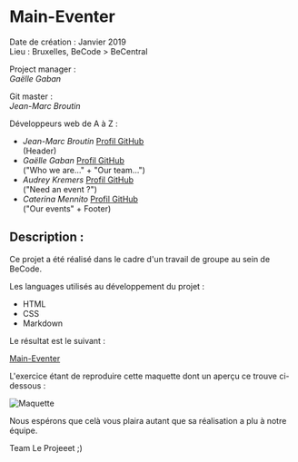 # Main-Eventer

Date de création : Janvier 2019  
Lieu : Bruxelles, BeCode > BeCentral  

Project manager :  
*Gaëlle Gaban*

Git master :  
*Jean-Marc Broutin*

Développeurs web de A à Z :
- *Jean-Marc Broutin* [Profil GitHub](https://github.com/jmbroutin)  
  (Header)
- *Gaëlle Gaban* [Profil GitHub](https://github.com/Gaellga)  
  ("Who we are..." + "Our team...")
- *Audrey Kremers* [Profil GitHub](https://github.com/AudreyKremers)  
  ("Need an event ?")
- *Caterina Mennito* [Profil GitHub](https://github.com/caterinamennito)  
  ("Our events" + Footer)
 
## Description :  
 
Ce projet a été réalisé dans le cadre d'un travail de groupe au sein de BeCode.  
 
Les languages utilisés au développement du projet :  

- HTML
- CSS
- Markdown

Le résultat est le suivant :  

[Main-Eventer](https://jmbroutin.github.io/Main-Eventer/) 
 
L'exercice étant de reproduire cette maquette dont un aperçu ce trouve ci-dessous :

![Maquette](https://github.com/jmbroutin/Projet-la-maquette/blob/cat/Maquette.jpg)  

Nous espérons que celà vous plaira autant que sa réalisation a plu à notre équipe.

Team Le Projeeet ;)
